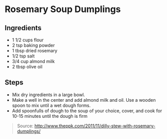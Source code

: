 # Rosemary Soup Dumplings


## Ingredients

 - 1 1/2 cups flour
 - 2 tsp baking powder
 - 1 tbsp dried rosemary
 - 1/2 tsp salt
 - 3/4 cup almond milk
 - 2 tbsp olive oil

## Steps

 - Mix dry ingredients in a large bowl.
 - Make a well in the center and add almond milk and oil. Use a wooden spoon to mix until a wet dough forms.
 - Add spoonfulls of dough to the soup of your choice, cover, and cook for 10-15 minutes until the dough is firm

> Source: http://www.theppk.com/2011/11/dilly-stew-with-rosemary-dumplings/
